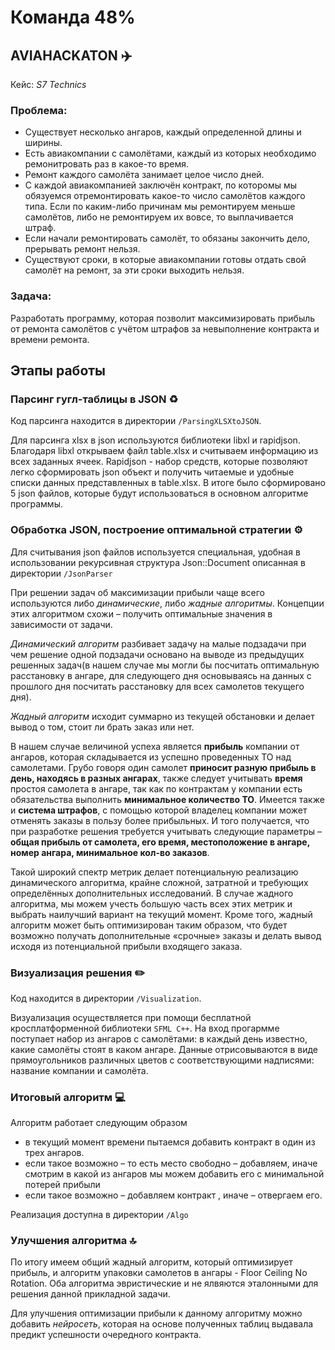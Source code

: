 # Команда 48%
## AVIAHACKATON  :airplane:
Кейс: *S7 Technics*
### Проблема:
* Существует несколько ангаров, каждый определенной длины и ширины.
* Есть авиакомпании с самолётами, каждый из которых необходимо ремонитровать раз в какое-то время.
* Ремонт каждого самолёта занимает целое число дней.
* С каждой авиакомпанией заключён контракт, по которомы мы обязуемся отремонтировать какое-то число самолётов каждого типа. Если по каким-либо причинам мы ремонтируем меньше самолётов, либо не ремонтируем их вовсе, то выплачивается штраф.
* Если начали ремонтировать самолёт, то обязаны закончить дело, прерывать ремонт нельзя.
* Существуют сроки, в которые авиакомпании готовы отдать свой самолёт на ремонт, за эти сроки выходить нельзя.
### Задача:
Разработать программу, которая позволит максимизировать прибыль от ремонта самолётов с учётом штрафов за невыполнение контракта и времени ремонта.
## Этапы работы
### Парсинг гугл-таблицы в JSON :recycle:
Код парсинга находится в директории ```/ParsingXLSXtoJSON```.

Для парсинга xlsx в json используются библиотеки libxl и rapidjson. Благодаря libxl открываем файл table.xlsx и считываем информацию из всех заданных ячеек. Rapidjson - набор средств, которые позволяют легко сформировать json объект и получить читаемые и удобные списки данных представленных в table.xlsx. В итоге было сформировано 5 json файлов, которые будут использоваться в основном алгоритме программы.
### Обработка JSON, построение оптимальной стратегии :gear:
Для считывания json файлов используется специальная, удобная в использовании рекурсивная структура Json::Document описанная в директории ```/JsonParser``` 

При решении задач об максимизации прибыли чаще всего используются либо *динамические*, либо *жадные алгоритмы*. Концепции этих алгоритмом схожи – получить оптимальные значения в зависимости от задачи. 

*Динамический алгоритм* разбивает задачу на малые подзадачи при чем решение одной подзадачи основано на выводе из предыдущих решенных задач(в нашем случае мы могли бы посчитать оптимальную расстановку в ангаре, для следующего дня основываясь на данных с прошлого дня посчитать расстановку для всех самолетов текущего дня).

*Жадный алгоритм* исходит суммарно из текущей обстановки и делает вывод о том, стоит ли брать заказ или нет.

В нашем случае величиной успеха является **прибыль** компании от ангаров, которая складывается из успешно проведенных ТО над самолетами. Грубо говоря один самолет **приносит разную прибыль в день, находясь в разных ангарах**, также следует учитывать **время** простоя самолета в ангаре, так как по контрактам у компании есть обязательства выполнить **минимальное количество ТО**. Имеется также и **система штрафов**, с помощью которой владелец компании может отменять заказы в пользу более прибыльных. И того получается, что при разработке решения требуется учитывать следующие параметры – **общая прибыль от самолета, его время, местоположение в ангаре, номер ангара, минимальное кол-во заказов**.

Такой широкий спектр метрик делает потенциальную реализацию динамического алгоритма, крайне сложной, затратной и требующих определённых дополнительных исследований. В случае жадного алгоритма, мы можем учесть большую часть всех этих метрик и выбрать наилучший вариант на текущий момент. Кроме того, жадный алгоритм может быть оптимизирован таким образом, что будет возможно получать дополнительные «срочные» заказы и делать вывод исходя из потенциальной прибыли входящего заказа.

### Визуализация решения :pencil2:
Код находится в директории ```/Visualization```.

Визуализация осуществляется при помощи бесплатной кросплатформенной библиотеки ```SFML C++```.
На вход прогармме поступает набор из ангаров с самолётами: в каждый день известно, какие самолёты стоят в каком ангаре.
Данные отрисовываются в виде прямоугольников различных цветов с соответствующими надписями: название компании и самолёта.

### Итоговый алгоритм :computer:
Алгоритм работает следующим образом
* в текущий момент времени пытаемся добавить контракт в один из трех ангаров.
* если такое возможно – то есть место свободно – добавляем, иначе смотрим в какой из ангаров мы можем добавить его с минимальной потерей прибыли
* если такое возможно – добавляем контракт , иначе – отвергаем его.

Реализация доступна в директории ```/Algo```

### Улучшения алгоритма :top:

По итогу имеем общий жадный алгоритм, который оптимизирует прибыль, и алгоритм упаковки самолетов в ангары - Floor Сeiling No Rotation.
Оба алгоритма эвристические и не ялвяются эталонными для решения данной прикладной задачи.

Для улучшения оптимизации прибыли к данному алгоритму можно добавить *нейросеть*, которая на основе полученных таблиц выдавала предикт успешности очередного контракта.
